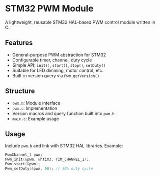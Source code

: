 # STM32 PWM Module

A lightweight, reusable STM32 HAL-based PWM control module written in C.

## Features
- General-purpose PWM abstraction for STM32
- Configurable timer, channel, duty cycle
- Simple API: `init()`, `start()`, `stop()`, `setDuty()`
- Suitable for LED dimming, motor control, etc.
- Built-in version query via `Pwm_getVersion()`

## Structure
- `pwm.h`: Module interface
- `pwm.c`: Implementation
- Version macros and query function built into `pwm.h`
- `main.c`: Example usage

## Usage
Include `pwm.h` and link with STM32 HAL libraries.
Example:
```c
PwmChannel_t pwm;
Pwm_init(&pwm, &htim3, TIM_CHANNEL_1);
Pwm_start(&pwm);
Pwm_setDuty(&pwm, 50); // 50% duty cycle
```
